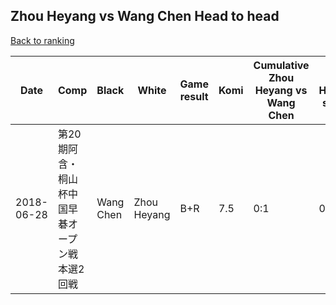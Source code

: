 ## Zhou Heyang vs Wang Chen Head to head

[Back to ranking](../../index.md)




| **Date** | **Comp** | **Black** | **White** | **Game result** | **Komi** | **Cumulative Zhou Heyang vs Wang Chen** | **Zhou Heyang streak** | **Wang Chen streak** | 
| --- | --- | --- | --- | --- | --- | --- | --- | --- |
| 2018-06-28 | 第20期阿含・桐山杯中国早碁オープン戦本選2回戦 | Wang Chen | Zhou Heyang | B+R | 7.5 | 0:1 | 0 | 1 |




